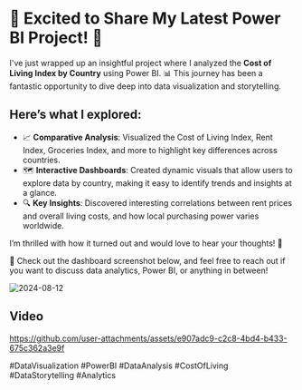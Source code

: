 # 🚀 Excited to Share My Latest Power BI Project! 🚀

I've just wrapped up an insightful project where I analyzed the **Cost of Living Index by Country** using Power BI. 📊 This journey has been a fantastic opportunity to dive deep into data visualization and storytelling.

## Here’s what I explored:

- 📈 **Comparative Analysis**: Visualized the Cost of Living Index, Rent Index, Groceries Index, and more to highlight key differences across countries.
- 🗺️ **Interactive Dashboards**: Created dynamic visuals that allow users to explore data by country, making it easy to identify trends and insights at a glance.
- 🔍 **Key Insights**: Discovered interesting correlations between rent prices and overall living costs, and how local purchasing power varies worldwide.

I’m thrilled with how it turned out and would love to hear your thoughts! 💬

📌 Check out the dashboard screenshot below, and feel free to reach out if you want to discuss data analytics, Power BI, or anything in between!

![2024-08-12](https://github.com/user-attachments/assets/023ac957-e7bb-4af1-9ee9-7af13c35ebbf)


## Video
https://github.com/user-attachments/assets/e907adc9-c2c8-4bd4-b433-675c362a3e9f



#DataVisualization #PowerBI #DataAnalysis #CostOfLiving #DataStorytelling #Analytics
